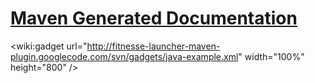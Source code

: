 # [Maven Generated Documentation](http://fitnesse-launcher-maven-plugin.googlecode.com/svn/maven/site/fitnesse-launcher-java-example/index.html) #


&lt;wiki:gadget url="http://fitnesse-launcher-maven-plugin.googlecode.com/svn/gadgets/java-example.xml" width="100%" height="800" /&gt;